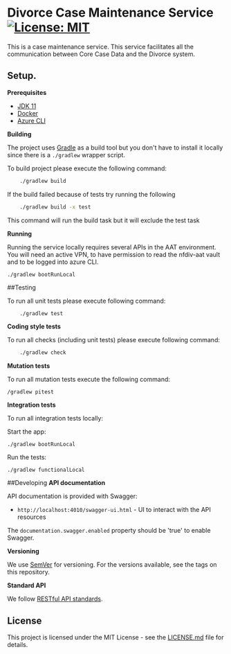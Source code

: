 # Divorce Case Maintenance Service [![License: MIT](https://img.shields.io/badge/License-MIT-yellow.svg)](https://opensource.org/licenses/MIT)

This is a case maintenance service. This service facilitates all the communication between Core Case Data and the
Divorce system.

## Setup.

**Prerequisites**

- [JDK 11](https://openjdk.java.net/)
- [Docker](https://www.docker.com)
- [Azure CLI](https://docs.microsoft.com/en-us/cli/azure/install-azure-cli)


**Building**

The project uses [Gradle](https://gradle.org) as a build tool but you don't have to install it locally since there is a
`./gradlew` wrapper script.

To build project please execute the following command:

```bash
    ./gradlew build
```

If the build failed because of tests try running the following

```bash
    ./gradlew build -x test
```
This command will run the build task but it will exclude the test task

**Running**

Running the service locally requires several APIs in the AAT environment. You will need an active VPN, to have permission to read the nfdiv-aat vault and to be logged into azure CLI.

```
./gradlew bootRunLocal
```

##Testing

To run all unit tests please execute following command:

```bash
    ./gradlew test
```

**Coding style tests**

To run all checks (including unit tests) please execute following command:

```bash
    ./gradlew check
```
**Mutation tests**

To run all mutation tests execute the following command:

```
/gradlew pitest

```

**Integration tests**

To run all integration tests locally:

Start the app:

```
./gradlew bootRunLocal
```

Run the tests:

`./gradlew functionalLocal`

##Developing
**API documentation**

API documentation is provided with Swagger:
 - `http://localhost:4010/swagger-ui.html` - UI to interact with the API resources

The `documentation.swagger.enabled` property should be 'true' to enable Swagger.

**Versioning**

We use [SemVer](http://semver.org/) for versioning.
For the versions available, see the tags on this repository.

**Standard API**

We follow [RESTful API standards](https://hmcts.github.io/restful-api-standards/).

## License

This project is licensed under the MIT License - see the [LICENSE.md](LICENSE.md) file for details.


